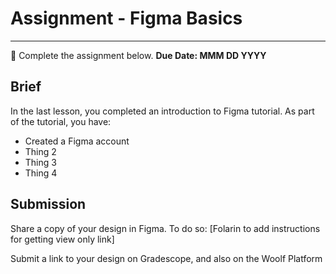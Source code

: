 # Assignment - Figma Basics
-----
<aside>
  
  📝 Complete the assignment below. **Due Date: MMM DD YYYY**
 
</aside>


## Brief
In the last lesson, you completed an introduction to Figma tutorial. As part of the tutorial, you have:

- Created a Figma account
- Thing 2
- Thing 3
- Thing 4


## Submission

Share a copy of your design in Figma. To do so: [Folarin to add instructions for getting view only link]

Submit a link to your design on Gradescope, and also on the Woolf Platform








